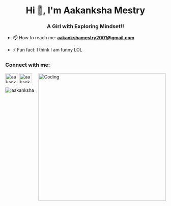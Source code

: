 <h1 align="center">Hi 👋, I'm Aakanksha Mestry </h1>
<h3 align="center">A Girl with Exploring Mindset!!</h3>



- 📫 How to reach me:  **aakankshamestry2001@gmail.com**

- ⚡ Fun fact: I think I am funny LOL 

<h3 align="left">Connect with me:</h3>
<p align="left">
<img align="right" alt="Coding" width="400" src="https://cdn.dribbble.com/users/2646423/screenshots/5507196/computer.gif">
<a href="https://www.instagram.com/aakankshamestry_/" target="blank"><img align="center" src="https://cdn.jsdelivr.net/npm/simple-icons@3.0.1/icons/instagram.svg" alt="aakanksha mestry" height="30" width="40" /></a>
<a href="https://www.linkedin.com/in/aakanksha-mestry-aba3411aa/" target="blank"><img align="center" src="https://cdn.jsdelivr.net/npm/simple-icons@3.0.1/icons/linkedin.svg" alt="aakanksha mestry" height="30" width="40" /></a>
</p>
<p><img align="left" src="https://github-readme-stats.vercel.app/api/top-langs?username=iaakanksha&show_icons=true&locale=en&layout=compact" alt="iaakanksha" /></p>


